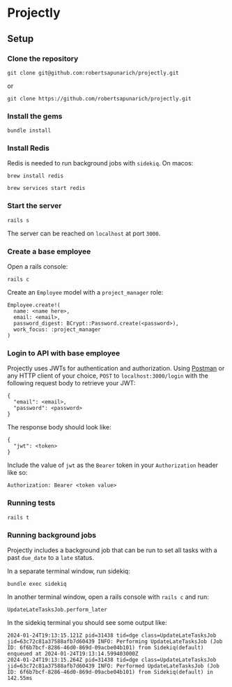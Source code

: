 # Projectly

## [](https://github.com/robertsapunarich/projectly#setup)Setup

### [](https://github.com/robertsapunarich/projectly#clone-the-repository)Clone the repository

`git clone git@github.com:robertsapunarich/projectly.git`

or

`git clone https://github.com/robertsapunarich/projectly.git`

### [](https://github.com/robertsapunarich/projectly#install-the-gems)Install the gems

`bundle install`

### [](https://github.com/robertsapunarich/projectly#install-redis)Install Redis

Redis is needed to run background jobs with `sidekiq`. On macos:

`brew install redis`

`brew services start redis`

### [](https://github.com/robertsapunarich/projectly#start-the-server)Start the server

`rails s`

The server can be reached on `localhost` at port `3000`.

### [](https://github.com/robertsapunarich/projectly#create-a-base-employee)Create a base employee

Open a rails console:

`rails c`

Create an `Employee` model with a `project_manager` role:

```
Employee.create!(
  name: <name here>,
  email: <email>,
  password_digest: BCrypt::Password.create(<password>),
  work_focus: :project_manager
)
```

### [](https://github.com/robertsapunarich/projectly#login-to-api-with-base-employee)Login to API with base employee

Projectly uses JWTs for authentication and authorization. Using [Postman](https://www.postman.com/) or any HTTP client of your choice, `POST` to `localhost:3000/login` with the following request body to retrieve your JWT:

```
{
  "email": <email>,
  "password": <password>
}
```

The response body should look like:

```
{
  "jwt": <token>
}
```

Include the value of `jwt` as the `Bearer` token in your `Authorization` header like so:

`Authorization: Bearer <token value>`

### [](https://github.com/robertsapunarich/projectly#running-tests)Running tests

`rails t`

### [](https://github.com/robertsapunarich/projectly#running-background-jobs)Running background jobs

Projectly includes a background job that can be run to set all tasks with a past `due_date` to a `late` status.

In a separate terminal window, run sidekiq:

`bundle exec sidekiq`

In another terminal window, open a rails console with `rails c` and run:

`UpdateLateTasksJob.perform_later`

In the sidekiq terminal you should see some output like:

```
2024-01-24T19:13:15.121Z pid=31438 tid=dge class=UpdateLateTasksJob jid=63c72c81a37588afb7d60439 INFO: Performing UpdateLateTasksJob (Job ID: 6f6b7bcf-8286-46d0-869d-09acbe04b101) from Sidekiq(default) enqueued at 2024-01-24T19:13:14.599403000Z
2024-01-24T19:13:15.264Z pid=31438 tid=dge class=UpdateLateTasksJob jid=63c72c81a37588afb7d60439 INFO: Performed UpdateLateTasksJob (Job ID: 6f6b7bcf-8286-46d0-869d-09acbe04b101) from Sidekiq(default) in 142.55ms
```